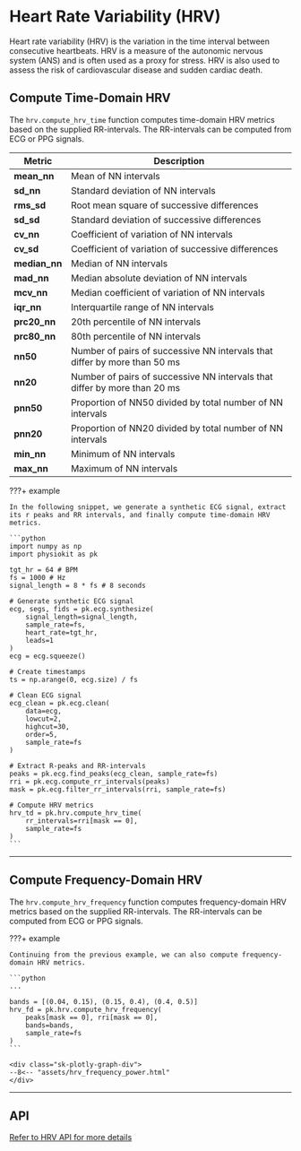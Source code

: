 # Heart Rate Variability (HRV)

Heart rate variability (HRV) is the variation in the time interval between consecutive heartbeats. HRV is a measure of the autonomic nervous system (ANS) and is often used as a proxy for stress. HRV is also used to assess the risk of cardiovascular disease and sudden cardiac death.

## Compute Time-Domain HRV

The `hrv.compute_hrv_time` function computes time-domain HRV metrics based on the supplied RR-intervals. The RR-intervals can be computed from ECG or PPG signals.

| Metric | Description |
| --- | --- |
| **mean_nn** | Mean of NN intervals |
| **sd_nn** | Standard deviation of NN intervals |
| **rms_sd** | Root mean square of successive differences |
| **sd_sd** | Standard deviation of successive differences |
| **cv_nn** | Coefficient of variation of NN intervals |
| **cv_sd** | Coefficient of variation of successive differences |
| **median_nn** | Median of NN intervals |
| **mad_nn** | Median absolute deviation of NN intervals |
| **mcv_nn** | Median coefficient of variation of NN intervals |
| **iqr_nn** | Interquartile range of NN intervals |
| **prc20_nn** | 20th percentile of NN intervals |
| **prc80_nn** | 80th percentile of NN intervals |
| **nn50** | Number of pairs of successive NN intervals that differ by more than 50 ms |
| **nn20** | Number of pairs of successive NN intervals that differ by more than 20 ms |
| **pnn50** | Proportion of NN50 divided by total number of NN intervals |
| **pnn20** | Proportion of NN20 divided by total number of NN intervals |
| **min_nn** | Minimum of NN intervals |
| **max_nn** | Maximum of NN intervals |

???+ example

    In the following snippet, we generate a synthetic ECG signal, extract its r peaks and RR intervals, and finally compute time-domain HRV metrics.

    ```python
    import numpy as np
    import physiokit as pk

    tgt_hr = 64 # BPM
    fs = 1000 # Hz
    signal_length = 8 * fs # 8 seconds

    # Generate synthetic ECG signal
    ecg, segs, fids = pk.ecg.synthesize(
        signal_length=signal_length,
        sample_rate=fs,
        heart_rate=tgt_hr,
        leads=1
    )
    ecg = ecg.squeeze()

    # Create timestamps
    ts = np.arange(0, ecg.size) / fs

    # Clean ECG signal
    ecg_clean = pk.ecg.clean(
        data=ecg,
        lowcut=2,
        highcut=30,
        order=5,
        sample_rate=fs
    )

    # Extract R-peaks and RR-intervals
    peaks = pk.ecg.find_peaks(ecg_clean, sample_rate=fs)
    rri = pk.ecg.compute_rr_intervals(peaks)
    mask = pk.ecg.filter_rr_intervals(rri, sample_rate=fs)

    # Compute HRV metrics
    hrv_td = pk.hrv.compute_hrv_time(
        rr_intervals=rri[mask == 0],
        sample_rate=fs
    )
    ```

---

## Compute Frequency-Domain HRV

The `hrv.compute_hrv_frequency` function computes frequency-domain HRV metrics based on the supplied RR-intervals. The RR-intervals can be computed from ECG or PPG signals.

???+ example

    Continuing from the previous example, we can also compute frequency-domain HRV metrics.

    ```python
    ...

    bands = [(0.04, 0.15), (0.15, 0.4), (0.4, 0.5)]
    hrv_fd = pk.hrv.compute_hrv_frequency(
        peaks[mask == 0], rri[mask == 0],
        bands=bands,
        sample_rate=fs
    )
    ```

    <div class="sk-plotly-graph-div">
    --8<-- "assets/hrv_frequency_power.html"
    </div>

---

## API

[Refer to HRV API for more details](../api/hrv.md)
